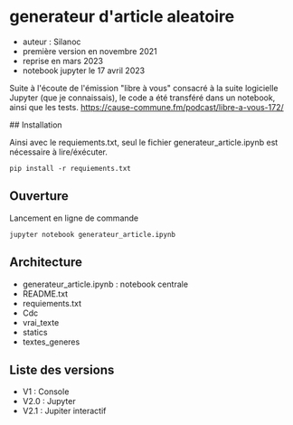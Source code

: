 # generateur d'article aleatoire
- auteur : Silanoc
- première version en novembre 2021
- reprise en mars 2023
- notebook jupyter le 17 avril 2023

Suite à l'écoute de l'émission "libre à vous" consacré à la suite logicielle Jupyter (que je connaissais), le code a été transféré dans un notebook, ainsi que les tests.
https://cause-commune.fm/podcast/libre-a-vous-172/

## Installation

Ainsi avec le requiements.txt, seul le fichier generateur_article.ipynb est nécessaire à lire/éxécuter.

``pip install -r requiements.txt``

## Ouverture
Lancement en ligne de commande

``jupyter notebook generateur_article.ipynb``

## Architecture
- generateur_article.ipynb : notebook centrale
- README.txt
- requiements.txt
- Cdc
- vrai_texte
- statics
- textes_generes

## Liste des versions
- V1 : Console
- V2.0 : Jupyter
- V2.1 : Jupiter interactif
